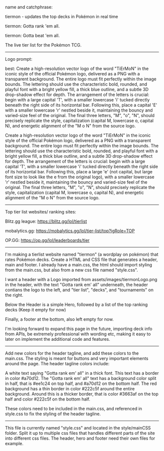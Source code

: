 name and catchphrase:

tiermon - updates the top decks in Pokémon in real time

tiermon: Gotta rank 'em all.

tiermon: Gotta beat 'em all.

The live tier list for the Pokémon TCG.

---

Logo prompt:

best:
Create a high-resolution vector logo of the word "TiErMoN" in the iconic style of the official Pokémon logo, delivered as a PNG with a transparent background. The entire logo must fit perfectly within the image bounds. The lettering should use the characteristic bold, rounded, and playful font with a bright yellow fill, a thick blue outline, and a subtle 3D drop-shadow effect for depth. The arrangement of the letters is crucial: begin with a large capital 'T', with a smaller lowercase 'i' tucked directly beneath the right side of its horizontal bar. Following this, place a capital 'E' with a smaller lowercase 'r' nestled beside it, maintaining the bouncy and varied-size feel of the original. The final three letters, "M", "o", "N", should precisely replicate the style, capitalization (capital M, lowercase o, capital N), and energetic alignment of the "M o N" from the source logo.

Create a high-resolution vector logo of the word "TiErMoN" in the iconic style of the official Pokémon logo, delivered as a PNG with a transparent background. The entire logo must fit perfectly within the image bounds. The lettering should use the characteristic bold, rounded, and playful font with a bright yellow fill, a thick blue outline, and a subtle 3D drop-shadow effect for depth. The arrangement of the letters is crucial: begin with a large capital 'T', with a smaller lowercase 'i' tucked directly beneath the right side of its horizontal bar. Following this, place a large 'e' (not capital, but large font size to look like the e from the original logo), with a smaller lowercase 'r' nestled beside it, maintaining the bouncy and varied-size feel of the original. The final three letters, "M", "o", "N", should precisely replicate the style, capitalization (capital M, lowercase o, capital N), and energetic alignment of the "M o N" from the source logo.

---

Top tier list websites/ ranking sites:

Blitz.gg league: https://blitz.gg/lol/tierlist

mobalytics.gg: https://mobalytics.gg/lol/tier-list/top?igRole=TOP

OP.GG: https://op.gg/lol/leaderboards/tier

---

I'm making a tierlist website named "tiermon" (a wordplay on pokémon) that rates Pokémon decks. Create a HTML and CSS file that generates a header, main and footer. I already have a main.css, the html should import styling from the main.css, but also from a new css file named "style.css".

I want a header with a Logo imported from assets/images/tiermonLogo.png in the header, with the text "Gotta rank em' all" underneath, the header contians the logo to the left, and "tier list", "decks", and "tournaments" on the right.

Below the Header is a simple Hero, followed by a list of the top ranking decks (Keep it empty for now)

Finally, a footer at the bottom, also left empty for now.

I'm looking forward to expand this page in the future, importing deck info from APIs, be extremely professional with wording etc, making it easy to later on implement the additional code and features.

---

Add new colors for the header tagline, and add these colors to the main.css. The styling is meant for buttons and very important elements around the page. The header tagline colors include:

A white text saying "Gotta rank em' all" in a thick font.
This text has a border in color #a70d12.
The "Gotta rank em' all" text has a background color split in half, that is #ee1c24 on top half, and #a70d12 on the bottom half.
The red background has a thin border in color #222c5f around the entire background.
Around this is a thicker border, that is color #3663af on the top half and color #222c5f on the bottom half.

These colors need to be included in the main.css, and referenced in style.css to fix the styling of the header tagline.

---

This file is currently named "style.css" and located in the style/mainCSS folder. Split it up to multiple css files that handles different parts of the site into different css files. The header, hero and footer need their own files for example.